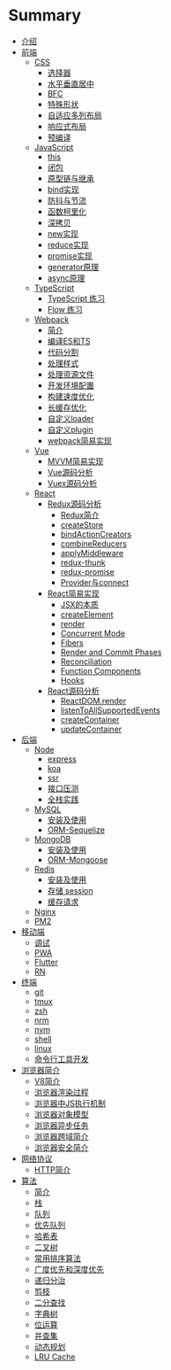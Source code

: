 # Summary
* [介绍](README.md)
* [前端]()
  * [CSS]()
    * [选择器](./frontend/css/select/README.md)
    * [水平垂直居中](./frontend/css/center/README.md)
    * [BFC](./frontend/css/bfc/README.md)
    * [特殊形状](./frontend/css/special-shape/README.md)
    * [自适应多列布局](./frontend/css/adaptive-columns/README.md)
    * [响应式布局](./frontend/css/responsive-layout/README.md)
    * [预编译](./frontend/css/precompiled/README.md)
  * [JavaScript]()
    * [this](./frontend/js/this/README.md)
    * [闭包](./frontend/js/closure/README.md)
    * [原型链与继承](./frontend/js/prototype/README.md)
    * [bind实现](./frontend/js/bind/README.md)
    * [防抖与节流](./frontend/js/debounce-throttle/README.md)
    * [函数柯里化](./frontend/js/curry/README.md)
    * [深拷贝](./frontend/js/copy/README.md)
    * [new实现](./frontend/js/new/README.md)
    * [reduce实现](./frontend/js/reduce/README.md)
    * [promise实现](./frontend/js/promise/README.md)
    * [generator原理](./frontend/js/generator/README.md)
    * [async原理](./frontend/js/async/README.md)
  * [TypeScript]()
    * [TypeScript 练习](./frontend/ts/ts/README.md)
    * [Flow 练习](./frontend/ts/flow/README.md)
  * [Webpack]()
    * [简介](./frontend/webpack/introduction/README.md)
    * [编译ES和TS](./frontend/webpack/es-ts/README.md)
    * [代码分割](./frontend/webpack/splitChunks/README.md)
    * [处理样式](./frontend/webpack/style/README.md)
    * [处理资源文件](./frontend/webpack/file/README.md)
    * [开发环境配置](./frontend/webpack/devserver/README.md)
    * [构建速度优化](./frontend/webpack/optimization-build/README.md)
    * [长缓存优化](./frontend/webpack/optimization-cache/README.md)
    * [自定义loader](./frontend/webpack/webpack-loader/README.md)
    * [自定义plugin](./frontend/webpack/webpack-plugin/README.md)
    * [webpack简易实现](./frontend/webpack/webpack-simple/README.md)
  * [Vue]()
    * [MVVM简易实现](./frontend/vue/mvvm/README.md)
    * [Vue源码分析](./frontend/vue/vue/README.md)
    * [Vuex源码分析](./frontend/vue/vuex/README.md)
  * [React]()
    * [Redux源码分析]()
      * [Redux简介](./frontend/react/redux/introduction/README.md)
      * [createStore](./frontend/react/redux/createStore/README.md)
      * [bindActionCreators](./frontend/react/redux/bindActionCreators/README.md)
      * [combineReducers](./frontend/react/redux/combineReducers/README.md)
      * [applyMiddleware](./frontend/react/redux/applyMiddleware/README.md)
      * [redux-thunk](./frontend/react/redux/redux-thunk/README.md)
      * [redux-promise](./frontend/react/redux/redux-promise/README.md)
      * [Provider与connect](./frontend/react/redux/provider-connect/README.md)
    * [React简易实现]()
      * [JSX的本质](./frontend/react/react-simple/jsx/README.md)
      * [createElement](./frontend/react/react-simple/createElement/README.md)
      * [render](./frontend/react/react-simple/render/README.md)
      * [Concurrent Mode](./frontend/react/react-simple/Concurrent/README.md)
      * [Fibers](./frontend/react/react-simple/Fibers/README.md)
      * [Render and Commit Phases](./frontend/react/react-simple/commit/README.md)
      * [Reconciliation](./frontend/react/react-simple/reconciliation/README.md)
      * [Function Components](./frontend/react/react-simple/function/README.md)
      * [Hooks](./frontend/react/react-simple/hooks/README.md)
    * [React源码分析]()
      * [ReactDOM.render](./frontend/react/source-code/ReactDOM.render/README.md)
      * [listenToAllSupportedEvents](./frontend/react/source-code/listenToAllSupportedEvents/README.md)
      * [createContainer](./frontend/react/source-code/createContainer/README.md)
      * [updateContainer](./frontend/react/source-code/updateContainer/README.md)
* [后端]()
  * [Node]()
    * [express](./backend/node/express/README.md)
    * [koa](./backend/node/koa/README.md)
    * [ssr](./backend/node/ssr/README.md)
    * [接口压测](./backend/node/test/README.md)
    * [全栈实践](./backend/node/practice/README.md)
  * [MySQL]()
    * [安装及使用](./backend/mysql/install-use/README.md)
    * [ORM-Sequelize](./backend/mysql/orm/README.md)
  * [MongoDB]()
    * [安装及使用](./backend/mongo/install-use/README.md)
    * [ORM-Mongoose](./backend/mongo/orm/README.md)
  * [Redis]()
    * [安装及使用](./backend/redis/install-use/README.md)
    * [存储 session](./backend/redis/session/README.md)
    * [缓存请求](./backend/redis/impl/README.md)
  * [Nginx](./backend/nginx/README.md)
  * [PM2](./backend/pm2/README.md)
* [移动端]()
  * [调试](./hybird/devtools/README.md)
  * [PWA](./hybird/pwa/README.md)
  * [Flutter](./hybird/flutter/README.md)
  * [RN](./hybird/rn/README.md)
* [终端]()
  * [git](./terminal/git/README.md)
  * [tmux](./terminal/tmux/README.md)
  * [zsh](./terminal/zsh/README.md)
  * [nrm](./terminal/nrm/README.md)
  * [nvm](./terminal/nvm/README.md)
  * [shell](./terminal/shell/README.md)
  * [linux](./terminal/linux/README.md)
  * [命令行工具开发](./terminal/cli-achieve/README.md)
* [浏览器简介]()
  * [V8简介](./browser/v8/README.md)
  * [浏览器渲染过程](./browser/render/README.md)
  * [浏览器中JS执行机制](./browser/js-execute/README.md)
  * [浏览器对象模型](./browser/bom/README.md)
  * [浏览器异步任务](./browser/async/README.md)
  * [浏览器跨域简介](./browser/domain/README.md)
  * [浏览器安全简介](./browser/security/README.md)
* [网络协议]()
  * [HTTP简介](./network/http/README.md)
* [算法]()
  * [简介]()
  * [栈]()
  * [队列]()
  * [优先队列]()
  * [哈希表]()
  * [二叉树]()
  * [常用排序算法]()
  * [广度优先和深度优先]()
  * [递归分治]()
  * [剪枝]()
  * [二分查找]()
  * [字典树]()
  * [位运算]()
  * [并查集]()
  * [动态规划]()
  * [LRU Cache]()
